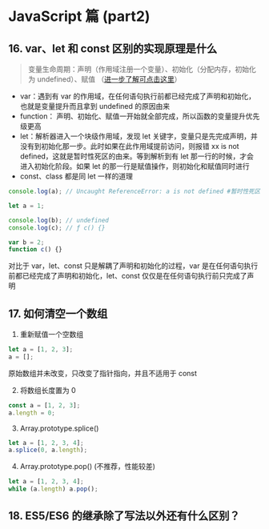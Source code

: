 <!--
 * @Author: your name
 * @Date: 2021-03-10 13:54:14
 * @LastEditTime: 2021-03-12 13:06:19
 * @LastEditors: Please set LastEditors
 * @Description: In User Settings Edit
 * @FilePath: /crystal-github/Interview-Questions/JavaScript/README2.md
-->

# JavaScript 篇 (part2)

## 16. var、let 和 const 区别的实现原理是什么

> 变量生命周期：声明（作用域注册一个变量）、初始化（分配内存，初始化为 undefined）、赋值 （[进一步了解可点击这里](https://github.com/dishui1238/Notes/blob/master/JS/03%E5%8F%98%E9%87%8F%E5%AF%B9%E8%B1%A1.md)）

- var：遇到有 var 的作用域，在任何语句执行前都已经完成了声明和初始化，也就是变量提升而且拿到 undefined 的原因由来
- function： 声明、初始化、赋值一开始就全部完成，所以函数的变量提升优先级更高
- let：解析器进入一个块级作用域，发现 let 关键字，变量只是先完成声明，并没有到初始化那一步。此时如果在此作用域提前访问，则报错 xx is not defined，这就是暂时性死区的由来。等到解析到有 let 那一行的时候，才会进入初始化阶段。如果 let 的那一行是赋值操作，则初始化和赋值同时进行
- const、class 都是同 let 一样的道理

```js
console.log(a); // Uncaught ReferenceError: a is not defined #暂时性死区的表现

let a = 1;
```

```js
console.log(b); // undefined
console.log(c); // ƒ c() {}

var b = 2;
function c() {}
```

对比于 var，let、const 只是解耦了声明和初始化的过程，var 是在任何语句执行前都已经完成了声明和初始化，let、const 仅仅是在任何语句执行前只完成了声明

## 17. 如何清空一个数组

1. 重新赋值一个空数组

```js
let a = [1, 2, 3];
a = [];
```

原始数组并未改变，只改变了指针指向，并且不适用于 const

2. 将数组长度置为 0

```js
const a = [1, 2, 3];
a.length = 0;
```

3. Array.prototype.splice()

```js
let a = [1, 2, 3, 4];
a.splice(0, a.length);
```

4. Array.prototype.pop() (不推荐，性能较差)

```js
let a = [1, 2, 3, 4];
while (a.length) a.pop();
```

## 18. ES5/ES6 的继承除了写法以外还有什么区别？
